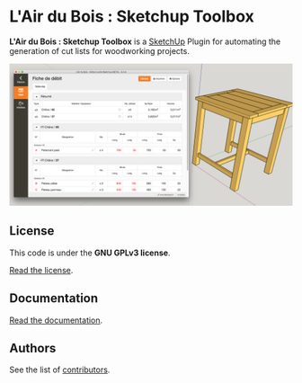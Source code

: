 # L'Air du Bois : Sketchup Toolbox

**L'Air du Bois : Sketchup Toolbox** is a [SketchUp](http://www.sketchup.com) Plugin for automating the generation of cut lists for woodworking projects.

![L'Air du Bois Sketchup Toolbox](docs/img/capture.jpg)

## License

This code is under the **GNU GPLv3 license**.

[Read the license](LICENSE).

## Documentation

[Read the documentation](docs/00-index.md).

## Authors

See the list of [contributors](http://github.com/lairdubois/lairdubois-toolbox-sketchup-plugin/contributors).